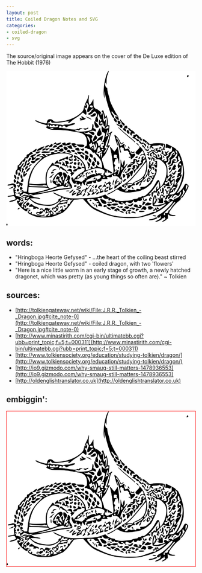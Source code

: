 ```yaml
---
layout: post
title: Coiled Dragon Notes and SVG
categories:
- coiled-dragon
- svg
---
```


The source/original image appears on the cover of the De Luxe edition of The Hobbit (1976)

<div style="max-width:1024px;"><img src="/images/posts/tolkein-hobbit-jacket-invert1.svg" width="1024px"/></div>

## words:

* "Hringboga Heorte Gefysed" - ...the heart of the coiling beast stirred
* "Hringboga Heorte Gefysed" - coiled dragon, with two 'flowers'
* "Here is a nice little worm in an early stage of growth, a newly hatched dragonet, which was pretty (as young things so often are)." ~ Tolkien

## sources:

* [http://tolkiengateway.net/wiki/File:J.R.R._Tolkien_-_Dragon.jpg#cite_note-0](http://tolkiengateway.net/wiki/File:J.R.R._Tolkien_-_Dragon.jpg#cite_note-0)
* [http://www.minastirith.com/cgi-bin/ultimatebb.cgi?ubb=print_topic;f=5;t=000311](http://www.minastirith.com/cgi-bin/ultimatebb.cgi?ubb=print_topic;f=5;t=000311)
* [http://www.tolkiensociety.org/education/studying-tolkien/dragon/](http://www.tolkiensociety.org/education/studying-tolkien/dragon/)
* [http://io9.gizmodo.com/why-smaug-still-matters-1478936553](http://io9.gizmodo.com/why-smaug-still-matters-1478936553)
* [http://oldenglishtranslator.co.uk](http://oldenglishtranslator.co.uk)

## embiggin':

<div style="max-width:2048px;border:1px solid red;"><img src="/images/posts/tolkein-hobbit-jacket-invert1.svg" width="2048px"/></div>
